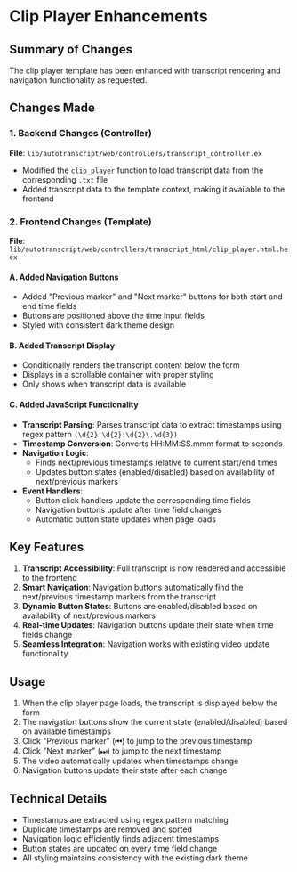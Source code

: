 # Clip Player Enhancements

## Summary of Changes

The clip player template has been enhanced with transcript rendering and navigation functionality as requested.

## Changes Made

### 1. Backend Changes (Controller)

**File**: `lib/autotranscript/web/controllers/transcript_controller.ex`

- Modified the `clip_player` function to load transcript data from the corresponding `.txt` file
- Added transcript data to the template context, making it available to the frontend

### 2. Frontend Changes (Template)

**File**: `lib/autotranscript/web/controllers/transcript_html/clip_player.html.heex`

#### A. Added Navigation Buttons
- Added "Previous marker" and "Next marker" buttons for both start and end time fields
- Buttons are positioned above the time input fields
- Styled with consistent dark theme design

#### B. Added Transcript Display
- Conditionally renders the transcript content below the form
- Displays in a scrollable container with proper styling
- Only shows when transcript data is available

#### C. Added JavaScript Functionality
- **Transcript Parsing**: Parses transcript data to extract timestamps using regex pattern `(\d{2}:\d{2}:\d{2}\.\d{3})`
- **Timestamp Conversion**: Converts HH:MM:SS.mmm format to seconds
- **Navigation Logic**: 
  - Finds next/previous timestamps relative to current start/end times
  - Updates button states (enabled/disabled) based on availability of next/previous markers
- **Event Handlers**: 
  - Button click handlers update the corresponding time fields
  - Navigation buttons update after time field changes
  - Automatic button state updates when page loads

## Key Features

1. **Transcript Accessibility**: Full transcript is now rendered and accessible to the frontend
2. **Smart Navigation**: Navigation buttons automatically find the next/previous timestamp markers from the transcript
3. **Dynamic Button States**: Buttons are enabled/disabled based on availability of next/previous markers
4. **Real-time Updates**: Navigation buttons update their state when time fields change
5. **Seamless Integration**: Navigation works with existing video update functionality

## Usage

1. When the clip player page loads, the transcript is displayed below the form
2. The navigation buttons show the current state (enabled/disabled) based on available timestamps
3. Click "Previous marker" (⏮) to jump to the previous timestamp
4. Click "Next marker" (⏭) to jump to the next timestamp
5. The video automatically updates when timestamps change
6. Navigation buttons update their state after each change

## Technical Details

- Timestamps are extracted using regex pattern matching
- Duplicate timestamps are removed and sorted
- Navigation logic efficiently finds adjacent timestamps
- Button states are updated on every time field change
- All styling maintains consistency with the existing dark theme